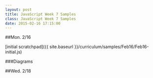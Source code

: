```yaml
---
layout: post
title: JavaScript Week 7 Samples
class: JavaScript Week 7 Samples
date: 2015-02-16 17:15:00
---
```


##Mon. 2/16

[initial scratchpad]({{ site.baseurl }}/curriculum/samples/Feb16/Feb16-initial.js)


###Diagrams


##Wed. 2/18


